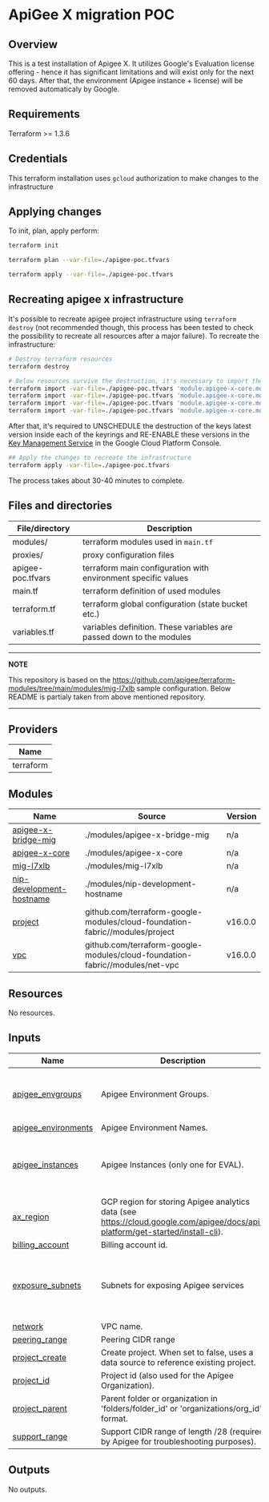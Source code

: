 # ApiGee X migration POC

## Overview
This is a test installation of Apigee X. It utilizes Google's Evaluation license offering - hence it has significant limitations and will exist only for the next 60 days.
After that, the environment (Apigee instance + license) will be removed automaticaly by Google.

## Requirements

Terraform >= 1.3.6

## Credentials
This terraform installation uses ```gcloud``` authorization to make changes to the infrastructure

## Applying changes
To init, plan, apply perform:
```bash
terraform init

terraform plan --var-file=./apigee-poc.tfvars

terraform apply --var-file=./apigee-poc.tfvars
```

## Recreating apigee x infrastructure
It's possible to recreate apigee project infrastructure using ```terraform destroy``` (not recommended though, this process has been tested to check the possibility to recreate all resources after a major failure).
To recreate the infrastructure:
```bash
# Destroy terraform resources
terraform destroy

# Below resources survive the destruction, it's necessary to import them back to the state to allow for uninterrupted recreate process
terraform import -var-file=./apigee-poc.tfvars 'module.apigee-x-core.module.kms-org-db.google_kms_key_ring.default[0]' 'projects/apigee-x-poc-374912/locations/europe-west1/keyRings/apigee-x-org'
terraform import -var-file=./apigee-poc.tfvars 'module.apigee-x-core.module.kms-inst-disk["euw1-instance"].google_kms_key_ring.default[0]' 'projects/apigee-x-poc-374912/locations/europe-west1/keyRings/apigee-euw1-instance'
terraform import -var-file=./apigee-poc.tfvars 'module.apigee-x-core.module.kms-inst-disk["euw1-instance"].google_kms_crypto_key.default["inst-disk"]' projects/apigee-x-poc-374912/locations/europe-west1/keyRings/apigee-euw1-instance/cryptoKeys/inst-disk
terraform import -var-file=./apigee-poc.tfvars 'module.apigee-x-core.module.kms-org-db.google_kms_crypto_key.default["org-db"]' projects/apigee-x-poc-374912/locations/europe-west1/keyRings/apigee-x-org/cryptoKeys/org-db
```

After that, it's required to UNSCHEDULE the destruction of the keys latest version inside each of the keyrings and RE-ENABLE these versions in the <a name="kms_gcp_console"></a>[Key Management Service](https://console.cloud.google.com/security/kms/keyrings?project=apigee-x-poc-374912) in the Google Cloud Platform Console.

```bash
## Apply the changes to recreate the infrastructure
terraform apply -var-file=./apigee-poc.tfvars
```
The process takes about 30-40 minutes to complete.

## Files and directories

| File/directory | Description |
|----------------|-------------|
| modules/ | terraform modules used in ```main.tf``` |
| proxies/ | proxy configuration files |
| apigee-poc.tfvars | terraform main configuration with environment specific values |
| main.tf | terraform definition of used modules |
| terraform.tf | terraform global configuration (state bucket etc.) |
| variables.tf | variables definition. These variables are passed down to the modules |

---
**NOTE**

 This repository is based on the https://github.com/apigee/terraform-modules/tree/main/modules/mig-l7xlb sample configuration.
 Below README is partialy taken from above mentioned repository.

---
<!-- BEGIN_TF_DOCS -->
## Providers

| Name |
|------|
| terraform |

## Modules

| Name | Source | Version |
|------|--------|---------|
| <a name="module_apigee-x-bridge-mig"></a> [apigee-x-bridge-mig](#module\_apigee-x-bridge-mig) | ./modules/apigee-x-bridge-mig | n/a |
| <a name="module_apigee-x-core"></a> [apigee-x-core](#module\_apigee-x-core) | ./modules/apigee-x-core | n/a |
| <a name="module_mig-l7xlb"></a> [mig-l7xlb](#module\_mig-l7xlb) | ./modules/mig-l7xlb | n/a |
| <a name="module_nip-development-hostname"></a> [nip-development-hostname](#module\_nip-development-hostname) | ./modules/nip-development-hostname | n/a |
| <a name="module_project"></a> [project](#module\_project) | github.com/terraform-google-modules/cloud-foundation-fabric//modules/project | v16.0.0 |
| <a name="module_vpc"></a> [vpc](#module\_vpc) | github.com/terraform-google-modules/cloud-foundation-fabric//modules/net-vpc | v16.0.0 |

## Resources

No resources.

## Inputs

| Name | Description | Type | Default | Required |
|------|-------------|------|---------|:--------:|
| <a name="input_apigee_envgroups"></a> [apigee\_envgroups](#input\_apigee\_envgroups) | Apigee Environment Groups. | <pre>map(object({<br>    environments = list(string)<br>    hostnames    = list(string)<br>  }))</pre> | `{}` | no |
| <a name="input_apigee_environments"></a> [apigee\_environments](#input\_apigee\_environments) | Apigee Environment Names. | `list(string)` | `[]` | no |
| <a name="input_apigee_instances"></a> [apigee\_instances](#input\_apigee\_instances) | Apigee Instances (only one for EVAL). | <pre>map(object({<br>    region       = string<br>    ip_range     = string<br>    environments = list(string)<br>  }))</pre> | `{}` | no |
| <a name="input_ax_region"></a> [ax\_region](#input\_ax\_region) | GCP region for storing Apigee analytics data (see https://cloud.google.com/apigee/docs/api-platform/get-started/install-cli). | `string` | n/a | yes |
| <a name="input_billing_account"></a> [billing\_account](#input\_billing\_account) | Billing account id. | `string` | `null` | no |
| <a name="input_exposure_subnets"></a> [exposure\_subnets](#input\_exposure\_subnets) | Subnets for exposing Apigee services | <pre>list(object({<br>    name               = string<br>    ip_cidr_range      = string<br>    region             = string<br>    secondary_ip_range = map(string)<br>  }))</pre> | `[]` | no |
| <a name="input_network"></a> [network](#input\_network) | VPC name. | `string` | n/a | yes |
| <a name="input_peering_range"></a> [peering\_range](#input\_peering\_range) | Peering CIDR range | `string` | n/a | yes |
| <a name="input_project_create"></a> [project\_create](#input\_project\_create) | Create project. When set to false, uses a data source to reference existing project. | `bool` | `false` | no |
| <a name="input_project_id"></a> [project\_id](#input\_project\_id) | Project id (also used for the Apigee Organization). | `string` | n/a | yes |
| <a name="input_project_parent"></a> [project\_parent](#input\_project\_parent) | Parent folder or organization in 'folders/folder\_id' or 'organizations/org\_id' format. | `string` | `null` | no |
| <a name="input_support_range"></a> [support\_range](#input\_support\_range) | Support CIDR range of length /28 (required by Apigee for troubleshooting purposes). | `string` | n/a | yes |

## Outputs

No outputs.
<!-- END_TF_DOCS -->
